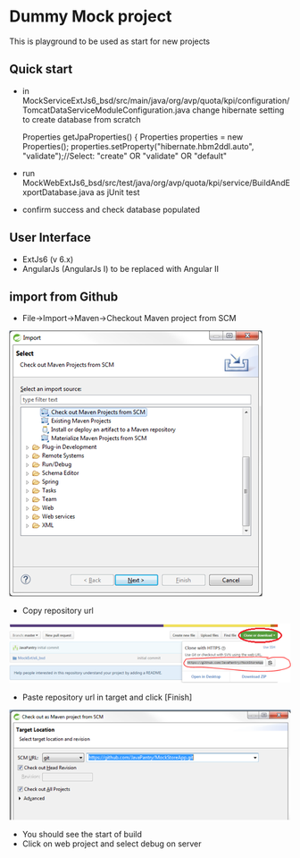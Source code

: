 # Dummy Mock project

This is playground to be used as start for new projects 

## Quick start
- in MockServiceExtJs6_bsd/src/main/java/org/avp/quota/kpi/configuration/TomcatDataServiceModuleConfiguration.java change hibernate setting to create database from scratch 

	Properties getJpaProperties() {
		Properties properties = new Properties();
		properties.setProperty("hibernate.hbm2ddl.auto", "validate");//Select: "create" OR "validate" OR "default"
 
- run MockWebExtJs6_bsd/src/test/java/org/avp/quota/kpi/service/BuildAndExportDatabase.java as jUnit test
- confirm success and check database populated


## User Interface

- ExtJs6 (v 6.x)
- AngularJs (AngularJs I) to be replaced with Angular II

## import from Github

- File->Import->Maven->Checkout Maven project from SCM

![Checkout Maven project from SCM](./Documents/ImportMavenFromSCM.png)

- Copy repository url

![Copy repository url](./Documents/CopyRepoUrl.png)
 
- Paste repository url in target and click [Finish]

![Paste repository url in target](./Documents/PasteRepoUrl.png) 

- You should see the start of build
- Click on web project and select debug on server

